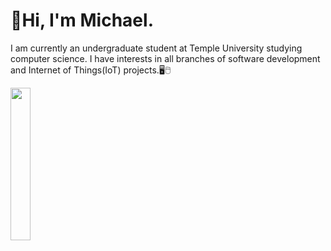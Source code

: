 # 👋Hi, I'm Michael.
I am currently an undergraduate student at Temple University studying computer science. I have interests in all branches of software development and Internet of Things(IoT) projects.🖥🖱




<img src="https://user-images.githubusercontent.com/89660661/152409694-3329d642-2f2b-4911-9bec-cf99a591f5e6.png" width=25% height=25%>


